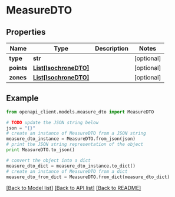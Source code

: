 # MeasureDTO


## Properties
Name | Type | Description | Notes
------------ | ------------- | ------------- | -------------
**type** | **str** |  | [optional] 
**points** | [**List[IsochroneDTO]**](IsochroneDTO.md) |  | [optional] 
**zones** | [**List[IsochroneDTO]**](IsochroneDTO.md) |  | [optional] 

## Example

```python
from openapi_client.models.measure_dto import MeasureDTO

# TODO update the JSON string below
json = "{}"
# create an instance of MeasureDTO from a JSON string
measure_dto_instance = MeasureDTO.from_json(json)
# print the JSON string representation of the object
print MeasureDTO.to_json()

# convert the object into a dict
measure_dto_dict = measure_dto_instance.to_dict()
# create an instance of MeasureDTO from a dict
measure_dto_from_dict = MeasureDTO.from_dict(measure_dto_dict)
```
[[Back to Model list]](../README.md#documentation-for-models) [[Back to API list]](../README.md#documentation-for-api-endpoints) [[Back to README]](../README.md)


